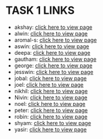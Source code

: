 # TASK 1 LINKS


* akshay: [click here to view page](https://cecieee.github.io/web-challenge/task-1/akshay/)
* alwin: [click here to view page](https://cecieee.github.io/web-challenge/task-1/alwin/)
* aromal-s: [click here to view page](https://cecieee.github.io/web-challenge/task-1/aromal-s/)
* aswin: [click here to view page](https://cecieee.github.io/web-challenge/task-1/aswin/)
* deepa: [click here to view page](https://cecieee.github.io/web-challenge/task-1/deepa/)
* gautham: [click here to view page](https://cecieee.github.io/web-challenge/task-1/gautham/)
* george: [click here to view page](https://cecieee.github.io/web-challenge/task-1/george/)
* jesswin: [click here to view page](https://cecieee.github.io/web-challenge/task-1/jesswin/)
* jobal: [click here to view page](https://cecieee.github.io/web-challenge/task-1/jobal/)
* joel: [click here to view page](https://cecieee.github.io/web-challenge/task-1/joel/)
* nikhil: [click here to view page](https://cecieee.github.io/web-challenge/task-1/nikhil/)
* Nivin: [click here to view page](https://cecieee.github.io/web-challenge/task-1/Nivin/)
* noel: [click here to view page](https://cecieee.github.io/web-challenge/task-1/noel/)
* peter: [click here to view page](https://cecieee.github.io/web-challenge/task-1/peter/)
* robin: [click here to view page](https://cecieee.github.io/web-challenge/task-1/robin/)
* shyam: [click here to view page](https://cecieee.github.io/web-challenge/task-1/shyam/)
* yasir: [click here to view page](https://cecieee.github.io/web-challenge/task-1/yasir/)
